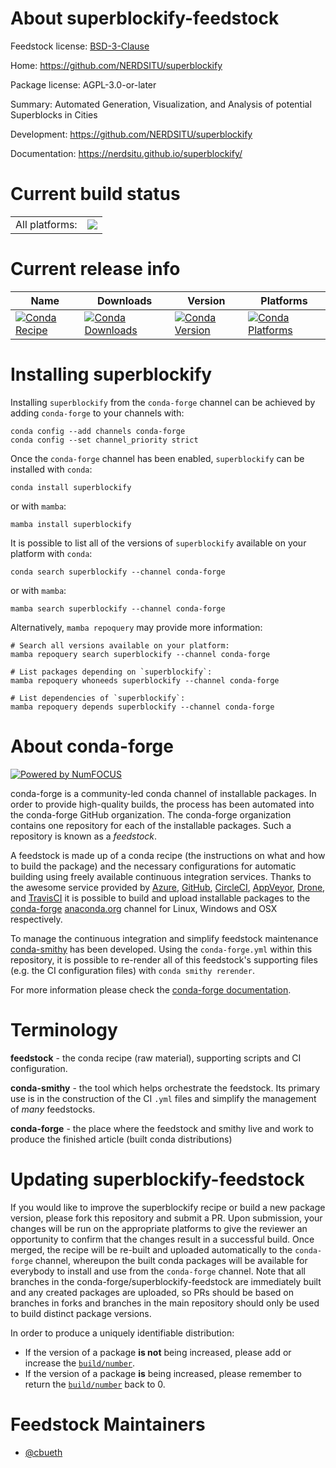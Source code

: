 About superblockify-feedstock
=============================

Feedstock license: [BSD-3-Clause](https://github.com/conda-forge/superblockify-feedstock/blob/main/LICENSE.txt)

Home: https://github.com/NERDSITU/superblockify

Package license: AGPL-3.0-or-later

Summary: Automated Generation, Visualization, and Analysis of potential Superblocks in Cities

Development: https://github.com/NERDSITU/superblockify

Documentation: https://nerdsitu.github.io/superblockify/

Current build status
====================


<table><tr><td>All platforms:</td>
    <td>
      <a href="https://dev.azure.com/conda-forge/feedstock-builds/_build/latest?definitionId=22377&branchName=main">
        <img src="https://dev.azure.com/conda-forge/feedstock-builds/_apis/build/status/superblockify-feedstock?branchName=main">
      </a>
    </td>
  </tr>
</table>

Current release info
====================

| Name | Downloads | Version | Platforms |
| --- | --- | --- | --- |
| [![Conda Recipe](https://img.shields.io/badge/recipe-superblockify-green.svg)](https://anaconda.org/conda-forge/superblockify) | [![Conda Downloads](https://img.shields.io/conda/dn/conda-forge/superblockify.svg)](https://anaconda.org/conda-forge/superblockify) | [![Conda Version](https://img.shields.io/conda/vn/conda-forge/superblockify.svg)](https://anaconda.org/conda-forge/superblockify) | [![Conda Platforms](https://img.shields.io/conda/pn/conda-forge/superblockify.svg)](https://anaconda.org/conda-forge/superblockify) |

Installing superblockify
========================

Installing `superblockify` from the `conda-forge` channel can be achieved by adding `conda-forge` to your channels with:

```
conda config --add channels conda-forge
conda config --set channel_priority strict
```

Once the `conda-forge` channel has been enabled, `superblockify` can be installed with `conda`:

```
conda install superblockify
```

or with `mamba`:

```
mamba install superblockify
```

It is possible to list all of the versions of `superblockify` available on your platform with `conda`:

```
conda search superblockify --channel conda-forge
```

or with `mamba`:

```
mamba search superblockify --channel conda-forge
```

Alternatively, `mamba repoquery` may provide more information:

```
# Search all versions available on your platform:
mamba repoquery search superblockify --channel conda-forge

# List packages depending on `superblockify`:
mamba repoquery whoneeds superblockify --channel conda-forge

# List dependencies of `superblockify`:
mamba repoquery depends superblockify --channel conda-forge
```


About conda-forge
=================

[![Powered by
NumFOCUS](https://img.shields.io/badge/powered%20by-NumFOCUS-orange.svg?style=flat&colorA=E1523D&colorB=007D8A)](https://numfocus.org)

conda-forge is a community-led conda channel of installable packages.
In order to provide high-quality builds, the process has been automated into the
conda-forge GitHub organization. The conda-forge organization contains one repository
for each of the installable packages. Such a repository is known as a *feedstock*.

A feedstock is made up of a conda recipe (the instructions on what and how to build
the package) and the necessary configurations for automatic building using freely
available continuous integration services. Thanks to the awesome service provided by
[Azure](https://azure.microsoft.com/en-us/services/devops/), [GitHub](https://github.com/),
[CircleCI](https://circleci.com/), [AppVeyor](https://www.appveyor.com/),
[Drone](https://cloud.drone.io/welcome), and [TravisCI](https://travis-ci.com/)
it is possible to build and upload installable packages to the
[conda-forge](https://anaconda.org/conda-forge) [anaconda.org](https://anaconda.org/)
channel for Linux, Windows and OSX respectively.

To manage the continuous integration and simplify feedstock maintenance
[conda-smithy](https://github.com/conda-forge/conda-smithy) has been developed.
Using the ``conda-forge.yml`` within this repository, it is possible to re-render all of
this feedstock's supporting files (e.g. the CI configuration files) with ``conda smithy rerender``.

For more information please check the [conda-forge documentation](https://conda-forge.org/docs/).

Terminology
===========

**feedstock** - the conda recipe (raw material), supporting scripts and CI configuration.

**conda-smithy** - the tool which helps orchestrate the feedstock.
                   Its primary use is in the construction of the CI ``.yml`` files
                   and simplify the management of *many* feedstocks.

**conda-forge** - the place where the feedstock and smithy live and work to
                  produce the finished article (built conda distributions)


Updating superblockify-feedstock
================================

If you would like to improve the superblockify recipe or build a new
package version, please fork this repository and submit a PR. Upon submission,
your changes will be run on the appropriate platforms to give the reviewer an
opportunity to confirm that the changes result in a successful build. Once
merged, the recipe will be re-built and uploaded automatically to the
`conda-forge` channel, whereupon the built conda packages will be available for
everybody to install and use from the `conda-forge` channel.
Note that all branches in the conda-forge/superblockify-feedstock are
immediately built and any created packages are uploaded, so PRs should be based
on branches in forks and branches in the main repository should only be used to
build distinct package versions.

In order to produce a uniquely identifiable distribution:
 * If the version of a package **is not** being increased, please add or increase
   the [``build/number``](https://docs.conda.io/projects/conda-build/en/latest/resources/define-metadata.html#build-number-and-string).
 * If the version of a package **is** being increased, please remember to return
   the [``build/number``](https://docs.conda.io/projects/conda-build/en/latest/resources/define-metadata.html#build-number-and-string)
   back to 0.

Feedstock Maintainers
=====================

* [@cbueth](https://github.com/cbueth/)

